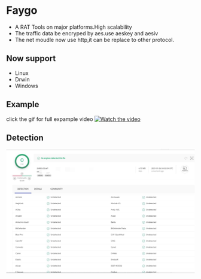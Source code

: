 # Faygo

* A RAT Tools on major platforms.High scalability
* The traffic data be encryped by aes.use aeskey and aesiv
* The net moudle now use http,it can be replace to other protocol.
## Now support
* Linux
* Drwin
* Windows

## Example
click the gif for full expample video
[![Watch the video](https://raw.githubusercontent.com/Maka8ka/Faygo/main/faygo.gif)](https://github.com/Maka8ka/Faygo/blob/main/faygo.m4v)
## Detection
![detection](https://raw.githubusercontent.com/Maka8ka/Faygo/main/detection.jpg)
